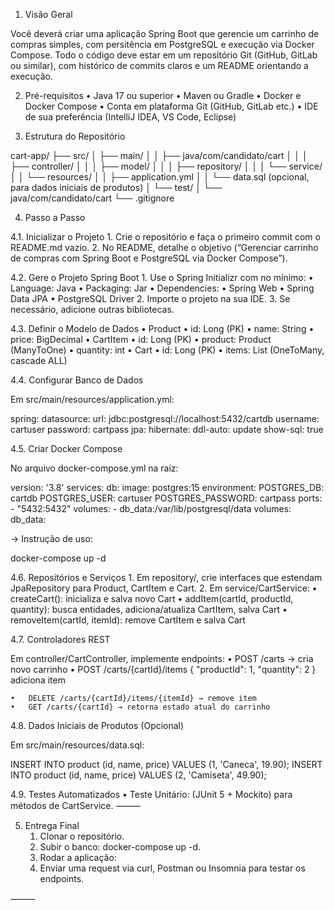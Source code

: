 

1. Visão Geral

Você deverá criar uma aplicação Spring Boot que gerencie um carrinho de compras simples, com persitência em PostgreSQL e execução via Docker Compose. Todo o código deve estar em um repositório Git (GitHub, GitLab ou similar), com histórico de commits claros e um README orientando a execução.


2. Pré-requisitos
	•	Java 17 ou superior
	•	Maven ou Gradle
	•	Docker e Docker Compose
	•	Conta em plataforma Git (GitHub, GitLab etc.)
	•	IDE de sua preferência (IntelliJ IDEA, VS Code, Eclipse)


3. Estrutura do Repositório

cart-app/
├── src/
│   ├── main/
│   │   ├── java/com/candidato/cart
│   │   │   ├── controller/
│   │   │   ├── model/
│   │   │   ├── repository/
│   │   │   └── service/
│   │   └── resources/
│   │       ├── application.yml
│   │       └── data.sql    (opcional, para dados iniciais de produtos)
│   └── test/
│       └── java/com/candidato/cart
└── .gitignore

4. Passo a Passo

4.1. Inicializar o Projeto
	1.	Crie o repositório e faça o primeiro commit com o README.md vazio.
	2.	No README, detalhe o objetivo (“Gerenciar carrinho de compras com Spring Boot e PostgreSQL via Docker Compose”).

4.2. Gere o Projeto Spring Boot
	1.	Use o Spring Initializr com no mínimo:
	•	Language: Java
	•	Packaging: Jar
	•	Dependencies:
	•	Spring Web
	•	Spring Data JPA
	•	PostgreSQL Driver
	2.	Importe o projeto na sua IDE.
	3. Se necessário, adicione outras bibliotecas.

4.3. Definir o Modelo de Dados
	•	Product
	•	id: Long (PK)
	•	name: String
	•	price: BigDecimal
	•	CartItem
	•	id: Long (PK)
	•	product: Product (ManyToOne)
	•	quantity: int
	•	Cart
	•	id: Long (PK)
	•	items: List<CartItem> (OneToMany, cascade ALL)

4.4. Configurar Banco de Dados

Em src/main/resources/application.yml:

spring:
  datasource:
    url: jdbc:postgresql://localhost:5432/cartdb
    username: cartuser
    password: cartpass
  jpa:
    hibernate:
      ddl-auto: update
    show-sql: true

4.5. Criar Docker Compose

No arquivo docker-compose.yml na raiz:

version: '3.8'
services:
  db:
    image: postgres:15
    environment:
      POSTGRES_DB: cartdb
      POSTGRES_USER: cartuser
      POSTGRES_PASSWORD: cartpass
    ports:
      - "5432:5432"
    volumes:
      - db_data:/var/lib/postgresql/data
volumes:
  db_data:

→ Instrução de uso:

docker-compose up -d

4.6. Repositórios e Serviços
	1.	Em repository/, crie interfaces que estendam JpaRepository para Product, CartItem e Cart.
	2.	Em service/CartService:
	•	createCart(): inicializa e salva novo Cart
	•	addItem(cartId, productId, quantity): busca entidades, adiciona/atualiza CartItem, salva Cart
	•	removeItem(cartId, itemId): remove CartItem e salva Cart

4.7. Controladores REST

Em controller/CartController, implemente endpoints:
	•	POST /carts → cria novo carrinho
	•	POST /carts/{cartId}/items
{ "productId": 1, "quantity": 2 }
adiciona item

	•	DELETE /carts/{cartId}/items/{itemId} → remove item
	•	GET /carts/{cartId} → retorna estado atual do carrinho

4.8. Dados Iniciais de Produtos (Opcional)

Em src/main/resources/data.sql:

INSERT INTO product (id, name, price) VALUES (1, 'Caneca', 19.90);
INSERT INTO product (id, name, price) VALUES (2, 'Camiseta', 49.90);

4.9. Testes Automatizados
	•	Teste Unitário: (JUnit 5 + Mockito) para métodos de CartService.
⸻

5. Entrega Final
	1.	Clonar o repositório.
	2.	Subir o banco: docker-compose up -d.
	3.	Rodar a aplicação:
	4. 	Enviar uma request via curl, Postman ou Insomnia para testar os endpoints.

⸻
